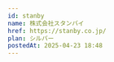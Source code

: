 ```yaml
---
id: stanby
name: 株式会社スタンバイ
href: https://stanby.co.jp/
plan: シルバー
postedAt: 2025-04-23 18:48
---
```

